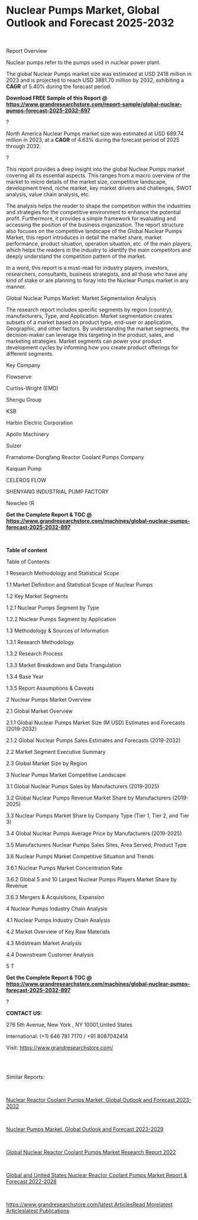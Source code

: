 <h1>Nuclear Pumps Market, Global Outlook and Forecast 2025-2032</h1><br/><p>Report Overview</p>
 
 
 
 <p>Nuclear pumps refer to the pumps used in nuclear power plant.</p>
 
 
 
 <p>The global Nuclear Pumps market size was estimated at USD 2418 million in 2023 and is projected to reach USD 3881.70 million by 2032, exhibiting a <strong>CAGR</strong> of 5.40% during the forecast period.</p>
 
 
 
 <div><b>Download FREE Sample of this Report @ <a href="https://www.grandresearchstore.com/report-sample/global-nuclear-pumps-forecast-2025-2032-897">https://www.grandresearchstore.com/report-sample/global-nuclear-pumps-forecast-2025-2032-897</a></b></div>
 
 
 
 <p>? </p>
 
 
 
 <p>North America Nuclear Pumps market size was estimated at USD 689.74 million in 2023, at a <strong>CAGR</strong> of 4.63% during the forecast period of 2025 through 2032.</p>
 
 
 
 <p>? </p>
 
 
 
 <p>This report provides a deep insight into the global Nuclear Pumps market covering all its essential aspects. This ranges from a macro overview of the market to micro details of the market size, competitive landscape, development trend, niche market, key market drivers and challenges, SWOT analysis, value chain analysis, etc.</p>
 
 
 
 <p>The analysis helps the reader to shape the competition within the industries and strategies for the competitive environment to enhance the potential profit. Furthermore, it provides a simple framework for evaluating and accessing the position of the business organization. The report structure also focuses on the competitive landscape of the Global Nuclear Pumps Market, this report introduces in detail the market share, market performance, product situation, operation situation, etc. of the main players, which helps the readers in the industry to identify the main competitors and deeply understand the competition pattern of the market.</p>
 
 
 
 <p>In a word, this report is a must-read for industry players, investors, researchers, consultants, business strategists, and all those who have any kind of stake or are planning to foray into the Nuclear Pumps market in any manner.</p>
 
 
 
 <p>Global Nuclear Pumps Market: Market Segmentation Analysis</p>
 
 
 
 <p>The research report includes specific segments by region (country), manufacturers, Type, and Application. Market segmentation creates subsets of a market based on product type, end-user or application, Geographic, and other factors. By understanding the market segments, the decision-maker can leverage this targeting in the product, sales, and marketing strategies. Market segments can power your product development cycles by informing how you create product offerings for different segments.</p>
 
 
 
 <p>Key Company</p>
 
 
 
 <p>Flowserve</p>
 
 
 
 <p>Curtiss-Wright (EMD)</p>
 
 
 
 <p>Shengu Group</p>
 
 
 
 <p>KSB</p>
 
 
 
 <p>Harbin Electric Corporation</p>
 
 
 
 <p>Apollo Machinery</p>
 
 
 
 <p>Sulzer</p>
 
 
 
 <p>Framatome-Dongfang Reactor Coolant Pumps Company</p>
 
 
 
 <p>Kaiquan Pump</p>
 
 
 
 <p>CELEROS FLOW</p>
 
 
 
 <p>SHENYANG INDUSTRIAL PUMP FACTORY</p>
 
 
 
 <p>Newcleo (R</p>
 
 
 
 <div><b>Get the Complete Report & TOC @ <a href="https://www.grandresearchstore.com/machines/global-nuclear-pumps-forecast-2025-2032-897">https://www.grandresearchstore.com/machines/global-nuclear-pumps-forecast-2025-2032-897</a></b></div>
 
 
 
 <p><br />
 
 <b>Table of content</b></p>
 
 
 
 <p>Table of Contents<br />
 
 1 Research Methodology and Statistical Scope<br />
 
 1.1 Market Definition and Statistical Scope of Nuclear Pumps<br />
 
 1.2 Key Market Segments<br />
 
 1.2.1 Nuclear Pumps Segment by Type<br />
 
 1.2.2 Nuclear Pumps Segment by Application<br />
 
 1.3 Methodology & Sources of Information<br />
 
 1.3.1 Research Methodology<br />
 
 1.3.2 Research Process<br />
 
 1.3.3 Market Breakdown and Data Triangulation<br />
 
 1.3.4 Base Year<br />
 
 1.3.5 Report Assumptions & Caveats<br />
 
 2 Nuclear Pumps Market Overview<br />
 
 2.1 Global Market Overview<br />
 
 2.1.1 Global Nuclear Pumps Market Size (M USD) Estimates and Forecasts (2019-2032)<br />
 
 2.1.2 Global Nuclear Pumps Sales Estimates and Forecasts (2019-2032)<br />
 
 2.2 Market Segment Executive Summary<br />
 
 2.3 Global Market Size by Region<br />
 
 3 Nuclear Pumps Market Competitive Landscape<br />
 
 3.1 Global Nuclear Pumps Sales by Manufacturers (2019-2025)<br />
 
 3.2 Global Nuclear Pumps Revenue Market Share by Manufacturers (2019-2025)<br />
 
 3.3 Nuclear Pumps Market Share by Company Type (Tier 1, Tier 2, and Tier 3)<br />
 
 3.4 Global Nuclear Pumps Average Price by Manufacturers (2019-2025)<br />
 
 3.5 Manufacturers Nuclear Pumps Sales Sites, Area Served, Product Type<br />
 
 3.6 Nuclear Pumps Market Competitive Situation and Trends<br />
 
 3.6.1 Nuclear Pumps Market Concentration Rate<br />
 
 3.6.2 Global 5 and 10 Largest Nuclear Pumps Players Market Share by Revenue<br />
 
 3.6.3 Mergers & Acquisitions, Expansion<br />
 
 4 Nuclear Pumps Industry Chain Analysis<br />
 
 4.1 Nuclear Pumps Industry Chain Analysis<br />
 
 4.2 Market Overview of Key Raw Materials<br />
 
 4.3 Midstream Market Analysis<br />
 
 4.4 Downstream Customer Analysis<br />
 
 5 T</p>
 
 
 
 <div><b>Get the Complete Report & TOC @ <a href="https://www.grandresearchstore.com/machines/global-nuclear-pumps-forecast-2025-2032-897">https://www.grandresearchstore.com/machines/global-nuclear-pumps-forecast-2025-2032-897</a></b></div>
 
 
 
 <p>? </p>
 
 
 
 <p><b>CONTACT US:</b><br />
 
 276 5th Avenue, New York , NY 10001,United States<br />
 
 International: (+1) 646 781 7170 / +91 8087042414<br />
 
 Visit: <a href="https://www.grandresearchstore.com/">https://www.grandresearchstore.com/</a><br />
 
 <br />
 
 <br />
 
 Similar Reports:<br />
 
 <br />
 
 <a href="https://www.grandresearchstore.com/machines/global-nuclear-reactor-coolant-pumps-forecast-2023-2032-739">Nuclear Reactor Coolant Pumps Market, Global Outlook and Forecast 2023-2032</a><br />
 
 <br />
 
 <a href="https://www.grandresearchstore.com/machines/global-nuclear-pumps-forecast-2023-2029-569">Nuclear Pumps Market, Global Outlook and Forecast 2023-2029</a><br />
 
 <br />
 
 <a href="https://www.grandresearchstore.com/machines/global-nuclear-reactor-coolant-pumps-2022-461">Global Nuclear Reactor Coolant Pumps Market Research Report 2022</a><br />
 
 <br />
 
 <a href="https://www.grandresearchstore.com/machines/global-united-states-nuclear-reactor-coolant-pumps-2022-2028-118">Global and United States Nuclear Reactor Coolant Pumps Market Report & Forecast 2022-2028</a><br />
 
 <br />
 
 <a href="https://gyeongbokgung.com">https://www.grandresearchstore.com/</a><a href="https://hallyeomaritime.com">latest Articles</a><a href="https://jingwansa.com">Read More</a><a href="https://nguoiviet.jp/">latest Articles</a><a href="https://www.intelmarketresearch.com/">latest Publications</a></p>